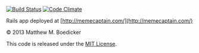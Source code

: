 [![Build Status](https://travis-ci.org/mmb/meme_captain_web.svg?branch=master)](https://travis-ci.org/mmb/meme_captain_web) [![Code Climate](https://codeclimate.com/github/mmb/meme_captain_web.png)](https://codeclimate.com/github/mmb/meme_captain_web)

Rails app deployed at [http://memecaptain.com/](http://memecaptain.com/)

&copy; 2013 Matthew M. Boedicker

This code is released under the [MIT License](http://www.opensource.org/licenses/MIT).
